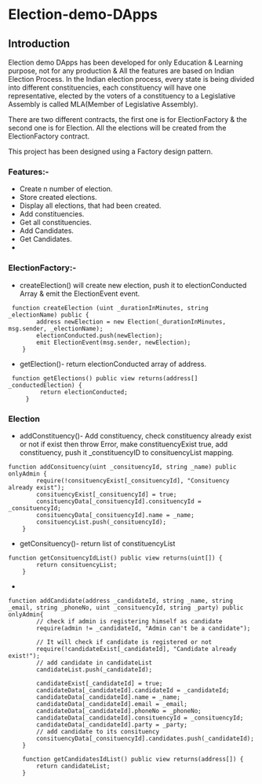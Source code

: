 # Election-demo-DApps

## Introduction
Election demo DApps has been developed for only Education & Learning purpose, not for any production & All the features are based on Indian Election Process. In the Indian election process, every state is being divided into different constituencies, each constituency will have one representative, elected by the voters of a constituency to a Legislative Assembly is called MLA(Member of Legislative Assembly).

There are two different contracts, the first one is for ElectionFactory & the second one is for Election. All the elections will be created from the ElectionFactory contract. 

This project has been designed using a Factory design pattern.

### Features:-
* Create n number of election.
* Store created elections.
* Display all elections, that had been created.
* Add constituencies.
* Get all constituencies.
* Add Candidates.
* Get Candidates.
* 


### ElectionFactory:-

* createElection() will create new election, push it to electionConducted Array & emit the ElectionEvent event.
```solidity 
 function createElection (uint _durationInMinutes, string _electionName) public {
        address newElection = new Election(_durationInMinutes, msg.sender, _electionName);
        electionConducted.push(newElection);
        emit ElectionEvent(msg.sender, newElection);
    }
```
 * getElection()- return electionConducted array of address. 
 
 ```solidity  
  function getElections() public view returns(address[] _conductedElection) {
          return electionConducted;
      }
 ```
### Election

* addConstituency()- Add constituency, check constituency already exist or not if exist then throw Error, make constituencyExist true, add constituency, push it _constituencyID to consituencyList mapping.

```solidity
function addConsituency(uint _consituencyId, string _name) public onlyAdmin {
        require(!consituencyExist[_consituencyId], "Consituency already exist");
        consituencyExist[_consituencyId] = true; 
        consituencyData[_consituencyId].consituencyId = _consituencyId;
        consituencyData[_consituencyId].name = _name;
        consituencyList.push(_consituencyId);
    }
```
* getConsituency()- return list of constituencyList
```solidity
function getConsituencyIdList() public view returns(uint[]) {
        return consituencyList;
    }
```
*
```solidity
function addCandidate(address _candidateId, string _name, string _email, string _phoneNo, uint _consituencyId, string _party) public onlyAdmin{
        // check if admin is registering himself as candidate
        require(admin != _candidateId, "Admin can't be a candidate");
        
        // It will check if candidate is registered or not
        require(!candidateExist[_candidateId], "Candidate already exist!");
        // add candidate in candidateList
        candidateList.push(_candidateId);
            
        candidateExist[_candidateId] = true;
        candidateData[_candidateId].candidateId = _candidateId;
        candidateData[_candidateId].name = _name;
        candidateData[_candidateId].email = _email;
        candidateData[_candidateId].phoneNo = _phoneNo;
        candidateData[_candidateId].consituencyId = _consituencyId;
        candidateData[_candidateId].party = _party;
        // add candidate to its consituency
        consituencyData[_consituencyId].candidates.push(_candidateId);
    }
    
    function getCandidatesIdList() public view returns(address[]) {
        return candidateList;
    }
```

    
